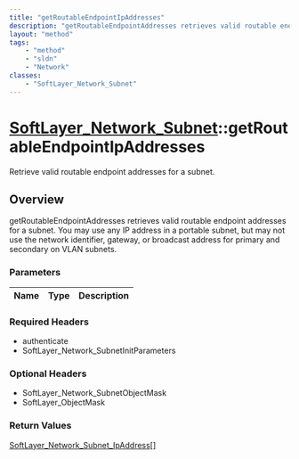 ```yaml
---
title: "getRoutableEndpointIpAddresses"
description: "getRoutableEndpointAddresses retrieves valid routable endpoint addresses for a subnet. You may use any IP address in a p... "
layout: "method"
tags:
    - "method"
    - "sldn"
    - "Network"
classes:
    - "SoftLayer_Network_Subnet"
---
```

# [SoftLayer_Network_Subnet](/reference/services/SoftLayer_Network_Subnet)::getRoutableEndpointIpAddresses

Retrieve valid routable endpoint addresses for a subnet.


## Overview 
getRoutableEndpointAddresses retrieves valid routable endpoint addresses for a subnet. You may use any IP address in a portable subnet, but may not use the network identifier, gateway, or broadcast address for primary and secondary on VLAN subnets. 

### Parameters 
|Name | Type | Description |
| --- | --- | --- |


### Required Headers
* authenticate
* SoftLayer_Network_SubnetInitParameters

### Optional Headers
* SoftLayer_Network_SubnetObjectMask
* SoftLayer_ObjectMask

### Return Values
<a href='/reference/datatypes/SoftLayer_Network_Subnet_IpAddress'>SoftLayer_Network_Subnet_IpAddress[] </a>

